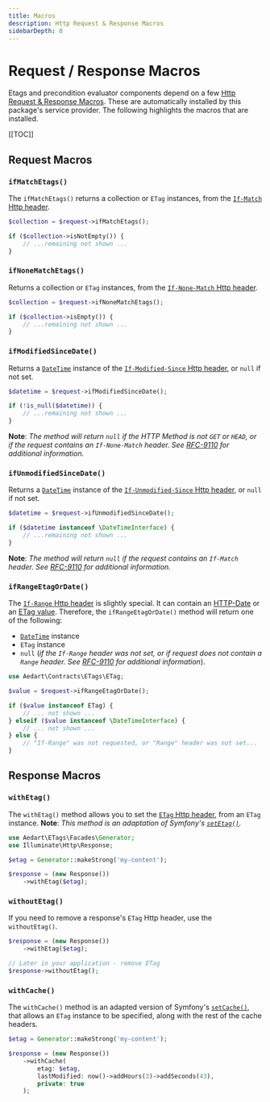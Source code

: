 ```yaml
---
title: Macros
description: Http Request & Response Macros
sidebarDepth: 0
---
```


# Request / Response Macros

Etags and precondition evaluator components depend on a few [Http Request & Response Macros](https://laravel.com/docs/11.x/responses#response-macros).
These are automatically installed by this package's service provider.
The following highlights the macros that are installed. 

[[TOC]]

## Request Macros

### `ifMatchEtags()`

The `ifMatchEtags()` returns a collection or `ETag` instances, from the [`If-Match` Http header](https://developer.mozilla.org/en-US/docs/Web/HTTP/Headers/If-Match).

```php
$collection = $request->ifMatchEtags();

if ($collection->isNotEmpty()) {
    // ...remaining not shown ...
}
```

### `ifNoneMatchEtags()`

Returns a collection or `ETag` instances, from the [`If-None-Match` Http header](https://developer.mozilla.org/en-US/docs/Web/HTTP/Headers/If-None-Match).

```php
$collection = $request->ifNoneMatchEtags();

if ($collection->isEmpty()) {
    // ...remaining not shown ...
}
```

### `ifModifiedSinceDate()`

Returns a [`DateTime`](https://www.php.net/manual/en/class.datetimeinterface) instance of the [`If-Modified-Since` Http header](https://developer.mozilla.org/en-US/docs/Web/HTTP/Headers/If-Modified-Since), or `null` if not set.

```php
$datetime = $request->ifModifiedSinceDate();

if (!is_null($datetime)) {
    // ...remaining not shown ...
}
```

**Note**: _The method will return `null` if the HTTP Method is not `GET` or `HEAD`, or if the request contains an `If-None-Match` header. See [RFC-9110](https://httpwg.org/specs/rfc9110.html#field.if-modified-since) for additional information._

### `ifUnmodifiedSinceDate()`

Returns a [`DateTime`](https://www.php.net/manual/en/class.datetimeinterface) instance of the [`If-Unmodified-Since` Http header](https://developer.mozilla.org/en-US/docs/Web/HTTP/Headers/If-Unmodified-Since), or `null` if not set.

```php
$datetime = $request->ifUnmodifiedSinceDate();

if ($datetime instanceof \DateTimeInterface) {
    // ...remaining not shown ...
}
```

**Note**: _The method will return `null` if the request contains an `If-Match` header. See [RFC-9110](https://httpwg.org/specs/rfc9110.html#field.if-unmodified-since) for additional information._

### `ifRangeEtagOrDate()`

The [`If-Range` Http header](https://developer.mozilla.org/en-US/docs/Web/HTTP/Headers/If-Range) is slightly special. It can contain an [HTTP-Date](https://httpwg.org/specs/rfc9110.html#http.date) or an [ETag value](https://httpwg.org/specs/rfc9110.html#field.etag).
Therefore, the `ifRangeEtagOrDate()` method will return one of the following:

* [`DateTime`](https://www.php.net/manual/en/class.datetimeinterface) instance
* `ETag` instance
* `null` (_if the `If-Range` header was not set, or if request does not contain a `Range` header. See [RFC-9110](https://httpwg.org/specs/rfc9110.html#field.if-range) for additional information_).

```php
use Aedart\Contracts\ETags\ETag;

$value = $request->ifRangeEtagOrDate();

if ($value instanceof ETag) {
    // ... not shown ...
} elseif ($value instanceof \DateTimeInterface) {
    // ... not shown ...
} else {
    // "If-Range" was not requested, or "Range" header was not set...
}
```

## Response Macros

### `withEtag()`

The `withEtag()` method allows you to set the [`ETag` Http header](https://developer.mozilla.org/en-US/docs/Web/HTTP/Headers/ETag), from an `ETag` instance.
**Note**: _This method is an adaptation of Symfony's [`setEtag()`](https://symfony.com/doc/current/components/http_foundation.html#managing-the-http-cache)._

```php
use Aedart\ETags\Facades\Generator;
use Illuminate\Http\Response;

$etag = Generator::makeStrong('my-content');

$response = (new Response())
    ->withEtag($etag);
```

### `withoutEtag()`

If you need to remove a response's `ETag` Http header, use the `withoutEtag()`.

```php
$response = (new Response())
    ->withEtag($etag);

// Later in your application - remove ETag
$response->withoutEtag();
```

### `withCache()`

The `withCache()` method is an adapted version of Symfony's [`setCache()`](https://symfony.com/doc/current/components/http_foundation.html#managing-the-http-cache), that allows an `ETag` instance to be specified, along with the rest of the cache headers.

```php
$etag = Generator::makeStrong('my-content');

$response = (new Response())
    ->withCache(
        etag: $etag,
        lastModified: now()->addHours(3)->addSeconds(43),
        private: true
    );
```